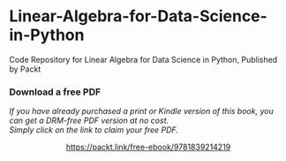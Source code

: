 # Linear-Algebra-for-Data-Science-in-Python
Code Repository for Linear Algebra for Data Science in Python, Published by Packt
### Download a free PDF

 <i>If you have already purchased a print or Kindle version of this book, you can get a DRM-free PDF version at no cost.<br>Simply click on the link to claim your free PDF.</i>
<p align="center"> <a href="https://packt.link/free-ebook/9781839214219">https://packt.link/free-ebook/9781839214219 </a> </p>